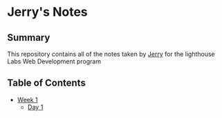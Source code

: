 # Jerry's Notes

## Summary
This repository contains all of the notes taken by [Jerry](https://github.com/JerChuang) for the lighthouse Labs Web Development program

## Table of Contents

* [Week 1](/Week_1)
  * [Day 1](/Week_1/Day_1)

